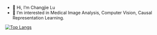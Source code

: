 - 👋 Hi, I’m Changjie Lu 
- 👀 I’m interested in Medical Image Analysis, Computer Vision, Causal Representation Learning.

[![Top Langs](https://github-readme-stats.vercel.app/api/top-langs/?username=LOUEY233&theme=tokyonight)](https://github.com/anuraghazra/github-readme-stats)

